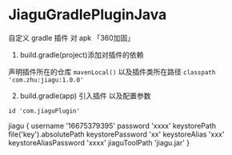 # JiaguGradlePluginJava
自定义 gradle 插件 对 apk 「360加固」

1. build.gradle(project)添加对插件的依赖
   
 声明插件所在的仓库 `mavenLocal()` 以及插件类所在路径 `classpath 'com.zhu:jiagu:1.0.0'`
 
 2. build.gradle(app) 引入插件 以及配置参数
  
  `id 'com.jiaguPlugin'`
  
  
  jiagu {
    username '16675379395'
    password 'xxxx'
    keystorePath file('key').absolutePath
    keystorePassword 'xx'
    keystoreAlias 'xxx'
    keystoreAliasPassword 'xxxx'
    jiaguToolPath 'jiagu.jar'
  }

  

 
 

